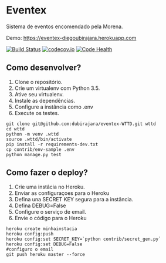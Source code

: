 # Eventex

Sistema de eventos encomendado pela Morena.

Demo: https://eventex-diegoubirajara.herokuapp.com

[![Build Status](https://travis-ci.org/dubirajara/eventex-WTTD.svg)](https://travis-ci.org/dubirajara/eventex-WTTD)
[![codecov.io](https://codecov.io/github/dubirajara/eventex-WTTD/coverage.svg?branch=master)](https://codecov.io/github/dubirajara/eventex-WTTD?branch=master)
[![Code Health](https://landscape.io/github/dubirajara/eventex-WTTD/master/landscape.svg?style=flat)](https://landscape.io/github/dubirajara/eventex-WTTD/master)


## Como desenvolver?

1. Clone o repositório.
2. Crie um virtualenv com Python 3.5.
3. Ative seu virtualenv.
4. Instale as dependências.
5. Configure a instância como .env
6. Execute os testes.

```console
git clone git@github.com:dubirajara/eventex-WTTD.git wttd    
cd wttd         
python -m venv .wttd       
source .wttd/bin/activate  
pip install -r requirements-dev.txt  
cp contrib/env-sample .env  
python manage.py test  
```

## Como fazer o deploy?

1. Crie uma instâcia no Heroku.
2. Enviar as configuraçoes para o Heroku
3. Defina una SECRET KEY segura para a instância.
4. Defina DEBUG=False
5. Configure o serviço de email.
6. Envie o código para o Heroku


```console
heroku create minhainstacia  
heroku config:push  
heroku config:set SECRET_KEY=`python contrib/secret_gen.py`  
heroku config:set DEBUG=False  
#configuro o email
git push heroku master --force  
```

